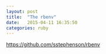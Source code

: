 ```yaml
---
layout: post
title:  "The rbenv"
date:   2015-04-11 16:35:50
categories: ruby
---
```


https://github.com/sstephenson/rbenv

[jekyll]:      http://jekyllrb.com
[jekyll-gh]:   https://github.com/jekyll/jekyll
[jekyll-help]: https://github.com/jekyll/jekyll-help

